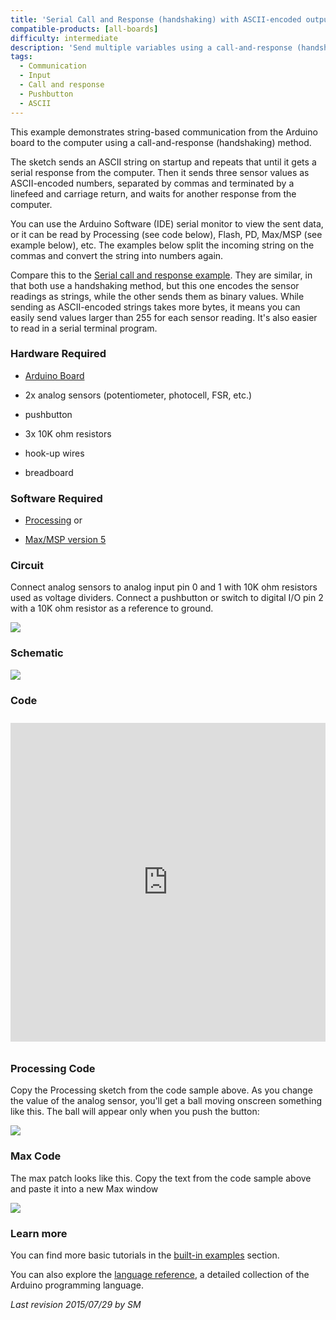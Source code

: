 ```yaml
---
title: 'Serial Call and Response (handshaking) with ASCII-encoded output'
compatible-products: [all-boards]
difficulty: intermediate
description: 'Send multiple variables using a call-and-response (handshaking) method, and ASCII-encode the values before sending.'
tags: 
  - Communication
  - Input
  - Call and response
  - Pushbutton
  - ASCII
---
```


This example demonstrates string-based communication from the Arduino board to the computer using a call-and-response (handshaking) method.

The sketch sends an ASCII string on startup and repeats that until it gets a serial response from the computer. Then it sends three sensor values as ASCII-encoded numbers, separated by commas and terminated by a linefeed and carriage return, and waits for another response from the computer.

You can use the Arduino Software (IDE) serial monitor to view the sent data, or it can be read by Processing (see code below), Flash, PD, Max/MSP (see example below), etc. The examples below split the incoming string on the commas and convert the string into numbers again.

Compare this to the [Serial call and response example](/built-in-examples/communication/SerialCallResponse). They are similar, in that both use a handshaking method, but this one encodes the sensor readings as strings, while the other sends them as binary values.  While sending as ASCII-encoded strings takes more bytes, it means you can easily send values larger than 255 for each sensor reading. It's also easier to read in a serial terminal program.

### Hardware Required

- [Arduino Board](https://store.arduino.cc/collections/boards-modules)

- 2x analog sensors (potentiometer, photocell, FSR, etc.)

- pushbutton

- 3x 10K ohm resistors

- hook-up wires

- breadboard

### Software Required

- [Processing](http://www.processing.org) or

- [Max/MSP version 5](https://cycling74.com/downloads/older/)

### Circuit

Connect analog sensors to analog input pin 0 and 1 with 10K ohm resistors used as voltage dividers. Connect a pushbutton or switch to digital I/O pin 2 with a 10K ohm resistor as a reference to ground.


![](assets/circuit.png)


### Schematic


![](assets/schematic.png)

### Code

<iframe src='https://create.arduino.cc/example/builtin/04.Communication%5CSerialCallResponseASCII/SerialCallResponseASCII/preview?embed&snippet' style='height:510px;width:100%;margin:10px 0' frameborder='0'></iframe>

### Processing Code

Copy the Processing sketch from the code sample above. As you change the value of the analog sensor, you'll get a ball moving onscreen something like this.  The ball will appear only when you push the button:

![](assets/serialCallResponse-output.png)

### Max Code

The max patch looks like this.  Copy the text from the code sample above and paste it into a new Max window

![](assets/Max5SerialCallResponseASCII.png)

### Learn more

You can find more basic tutorials in the [built-in examples](/built-in-examples) section.

You can also explore the [language reference](https://www.arduino.cc/reference/en/), a detailed collection of the Arduino programming language.

*Last revision 2015/07/29 by SM*